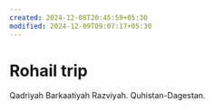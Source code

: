 ```yaml
---
created: 2024-12-08T20:45:59+05:30
modified: 2024-12-09T09:07:17+05:30
---
```


# Rohail trip

Qadriyah Barkaatiyah Razviyah. Quhistan-Dagestan.
